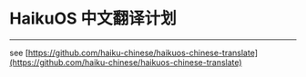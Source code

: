 # HaikuOS 中文翻译计划
---

see [https://github.com/haiku-chinese/haikuos-chinese-translate](https://github.com/haiku-chinese/haikuos-chinese-translate)
